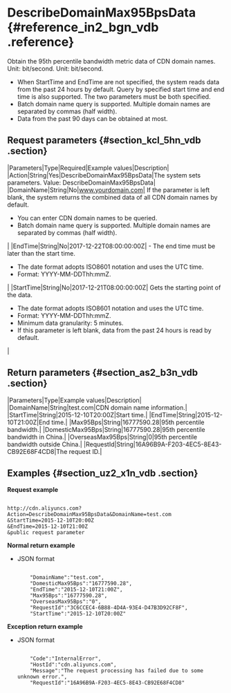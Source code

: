 # DescribeDomainMax95BpsData {#reference_in2_bgn_vdb .reference}

Obtain the 95th percentile bandwidth metric data of CDN domain names. Unit: bit/second. Unit: bit/second.

-   When StartTime and EndTime are not specified, the system reads data from the past 24 hours by default. Query by specified start time and end time is also supported. The two parameters must be both specified.
-   Batch domain name query is supported. Multiple domain names are separated by commas \(half width\).
-   Data from the past 90 days can be obtained at most.

## Request parameters {#section_kcl_5hn_vdb .section}

|Parameters|Type|Required|Example values|Description|
|Action|String|Yes|DescribeDomainMax95BpsData|The system sets parameters. Value: DescribeDomainMax95BpsData|
|DomainName|String|No|www.yourdomain.com| If the parameter is left blank, the system returns the combined data of all CDN domain names by default.

 -   You can enter CDN domain names to be queried.
-   Batch domain name query is supported. Multiple domain names are separated by commas \(half width\).

 |
|EndTime|String|No|2017-12-22T08:00:00:00Z| -   The end time must be later than the start time.
-   The date format adopts ISO8601 notation and uses the UTC time.
-   Format: YYYY-MM-DDThh:mmZ.

 |
|StartTime|String|No|2017-12-21T08:00:00:00Z| Gets the starting point of the data.

 -   The date format adopts ISO8601 notation and uses the UTC time.
-   Format: YYYY-MM-DDThh:mmZ.
-   Minimum data granularity: 5 minutes.
-   If this parameter is left blank, data from the past 24 hours is read by default.

 |

## Return parameters {#section_as2_b3n_vdb .section}

|Parameters|Type|Example values|Description|
|DomainName|String|test.com|CDN domain name information.|
|StartTime|String|2015-12-10T20:00Z|Start time.|
|EndTime|String|2015-12-10T21:00Z|End time.|
|Max95Bps|String|16777590.28|95th percentile bandwidth.|
|DomesticMax95Bps|String|16777590.28|95th percentile bandwidth in China.|
|OverseasMax95Bps|String|0|95th percentile bandwidth outside China.|
|RequestId|String|16A96B9A-F203-4EC5-8E43-CB92E68F4CD8|The request ID.|

## Examples {#section_uz2_x1n_vdb .section}

**Request example**

```

http://cdn.aliyuncs.com?Action=DescribeDomainMax95BpsData&DomainName=test.com
&StartTime=2015-12-10T20:00Z
&EndTime=2015-12-10T21:00Z
&public request parameter
```

**Normal return example**

-   JSON format

    ```
    
        "DomainName":"test.com",
        "DomesticMax95Bps":"16777590.28",
        "EndTime":"2015-12-10T21:00Z",
        "Max95Bps":"16777590.28",
        "OverseasMax95Bps":"0",
        "RequestId":"3C6CCEC4-6B88-4D4A-93E4-D47B3D92CF8F",
        "StartTime":"2015-12-10T20:00Z"
    
    ```


**Exception return example**

-   JSON format

    ```
    
        "Code":"InternalError",
        "HostId":"cdn.aliyuncs.com",
        "Message":"The request processing has failed due to some unknown error.",
        "RequestId":"16A96B9A-F203-4EC5-8E43-CB92E68F4CD8"
    
    ```


